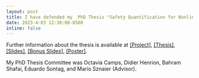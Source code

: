 ```yaml
---
layout: post
title: I have defended my  PhD Thesis "Safety Quantification for Nonlinear and Time-Delay Systems using Occupation Measures".
date: 2023-4-03 12:30:00-0500
inline: false
---
```


Further information about the thesis is available at <a href="/projects/peak_project">[Project]</a>, <a href="/assets/pdf/Thesis_Final.pdf">[Thesis]</a>, <a href="/assets/pdf/Thesis_Presentation.pdf">[Slides]</a>, <a href="/assets/pdf/Thesis_Bonus.pdf">[Bonus Slides]</a>, <a href="/assets/pdf/Safety_Poster__PhD_Expo.pdf">[Poster]</a>.

My PhD Thesis Committee was Octavia Camps, Didier Henrion, Bahram Shafai, Eduardo Sontag, and Mario Sznaier (Advisor). 